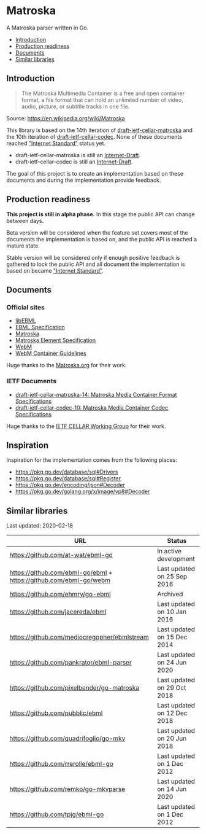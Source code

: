 # Matroska

A Matroska parser written in Go.

- [Introduction](#introduction)
- [Production readiness](#production-readiness)
- [Documents](#documents)
- [Similar libraries](#similar-libraries)

## Introduction

> The Matroska Multimedia Container is a free and open container format, a file format that can hold an unlimited number of video, audio, picture, or subtitle tracks in one file.

Source: https://en.wikipedia.org/wiki/Matroska

This library is based on the 14th iteration of [draft-ietf-cellar-matroska][draft-ietf-cellar-matroska-14] and the 10th iteration of [draft-ietf-cellar-codec][draft-ietf-cellar-codec-10]. None of these documents reached ["Internet Standard"](https://tools.ietf.org/html/rfc2026#section-4.1.3) status yet.

- draft-ietf-cellar-matroska is still an [Internet-Draft](https://tools.ietf.org/html/rfc2026#section-2.2).
- draft-ietf-cellar-codec is still an [Internet-Draft](https://tools.ietf.org/html/rfc2026#section-2.2).

The goal of this project is to create an implementation based on these documents and during the implementation provide feedback.

## Production readiness

**This project is still in alpha phase.** In this stage the public API can change between days.

Beta version will be considered when the feature set covers most of the documents the implementation is based on, and the public API is reached a mature state.

Stable version will be considered only if enough positive feedback is gathered to lock the public API and all document the implementation is based on became ["Internet Standard"](https://tools.ietf.org/html/rfc2026#section-4.1.3).

## Documents

### Official sites

- [libEBML](http://matroska-org.github.io/libebml/)
- [EBML Specification](https://matroska-org.github.io/libebml/specs.html)
- [Matroska](https://www.matroska.org/index.html)
- [Matroska Element Specification](https://matroska.org/technical/elements.html)
- [WebM](https://www.webmproject.org/)
- [WebM Container Guidelines](https://www.webmproject.org/docs/container/)

Huge thanks to the [Matroska.org](https://www.matroska.org/) for their work.

### IETF Documents

- [draft-ietf-cellar-matroska-14: Matroska Media Container Format Specifications][draft-ietf-cellar-matroska-14]
- [draft-ietf-cellar-codec-10: Matroska Media Container Codec Specifications][draft-ietf-cellar-codec-10]

Huge thanks to the [IETF CELLAR Working Group](https://datatracker.ietf.org/wg/cellar/charter/) for their work.

## Inspiration

Inspiration for the implementation comes from the following places:

- https://pkg.go.dev/database/sql#Drivers
- https://pkg.go.dev/database/sql#Register
- https://pkg.go.dev/encoding/json#Decoder
- https://pkg.go.dev/golang.org/x/image/vp8#Decoder

## Similar libraries

Last updated: 2020-02-18

| URL                                                               | Status      |
|-------------------------------------------------------------------| ----------- |
| https://github.com/at-wat/ebml-go                                 | In active development |
| https://github.com/ebml-go/ebml + https://github.com/ebml-go/webm | Last updated on 25 Sep 2016 |
| https://github.com/ehmry/go-ebml                                  | Archived |
| https://github.com/jacereda/ebml                                  | Last updated on 10 Jan 2016 |
| https://github.com/mediocregopher/ebmlstream                      | Last updated on 15 Dec 2014 |
| https://github.com/pankrator/ebml-parser                          | Last updated on 24 Jun 2020 |
| https://github.com/pixelbender/go-matroska                        | Last updated on 29 Oct 2018 |
| https://github.com/pubblic/ebml                                   | Last updated on 12 Dec 2018 |
| https://github.com/quadrifoglio/go-mkv                            | Last updated on 20 Jun 2018 |
| https://github.com/rrerolle/ebml-go                               | Last updated on 1 Dec 2012 |
| https://github.com/remko/go-mkvparse                              | Last updated on 14 Jun 2020 |
| https://github.com/tpjg/ebml-go                                   | Last updated on 1 Dec 2012 |

[draft-ietf-cellar-matroska-14]: https://www.ietf.org/archive/id/draft-ietf-cellar-matroska-14.html
[draft-ietf-cellar-codec-10]: https://www.ietf.org/archive/id/draft-ietf-cellar-codec-10.html
